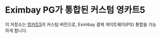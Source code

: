 # Eximbay PG가 통합된 커스텀 영카트5

이 저장소는 [영카트5](https://github.com/gnuboard/youngcart5)의 커스텀 버전으로, Eximbay 결제 게이트웨이(PG) 통합을 가능하게 합니다.
